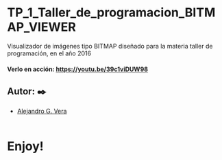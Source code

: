 # TP_1_Taller_de_programacion_BITMAP_VIEWER
Visualizador de imágenes tipo BITMAP diseñado para la materia taller de programación, en el año 2016

#### Verlo en acción: https://youtu.be/39c1viDUW98

## Autor: ✒️
* [Alejandro G. Vera](https://linkedin.com/in/alejandro-gonzalo-vera/)
<br/></br>
# Enjoy!
